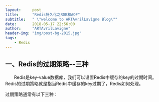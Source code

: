 ```yaml
---
layout:     post
title:      "Redis持久化之RDB和AOF"
subtitle:   " \"welcome to ARTAvrilLavigne Blog\""
date:       2018-05-17 22:56:00
author:     "ARTAvrilLavigne"
header-img: "img/post-bg-2015.jpg"
tags:
    - Redis
---
```

## 一、Redis的过期策略--三种<br>
<p>　　Redis是key-value数据库，我们可以设置Redis中缓存的key的过期时间。Redis的过期策略就是指当Redis中缓存的key过期了，Redis如何处理。</p>
<p>过期策略通常有以下三种：</p>
